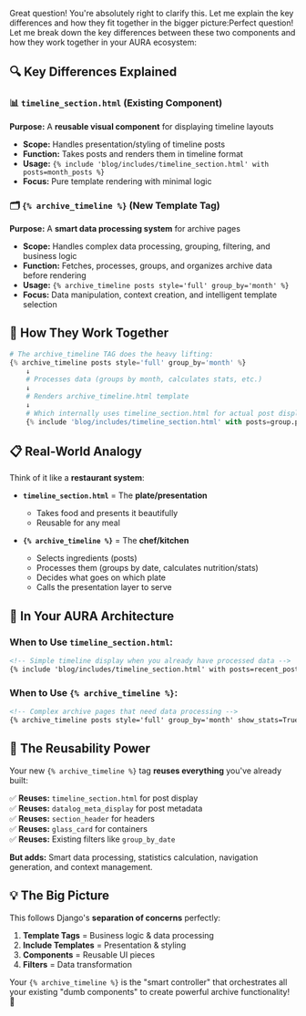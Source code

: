 Great question! You're absolutely right to clarify this. Let me explain the key differences and how they fit together in the bigger picture:Perfect question! Let me break down the key differences between these two components and how they work together in your AURA ecosystem:

## 🔍 **Key Differences Explained**

### **📊 `timeline_section.html` (Existing Component)**
**Purpose:** A **reusable visual component** for displaying timeline layouts
- **Scope:** Handles presentation/styling of timeline posts
- **Function:** Takes posts and renders them in timeline format
- **Usage:** `{% include 'blog/includes/timeline_section.html' with posts=month_posts %}`
- **Focus:** Pure template rendering with minimal logic

### **🗂️ `{% archive_timeline %}` (New Template Tag)**
**Purpose:** A **smart data processing system** for archive pages
- **Scope:** Handles complex data processing, grouping, filtering, and business logic
- **Function:** Fetches, processes, groups, and organizes archive data before rendering
- **Usage:** `{% archive_timeline posts style='full' group_by='month' %}`
- **Focus:** Data manipulation, context creation, and intelligent template selection

## 🧩 **How They Work Together**

```python
# The archive_timeline TAG does the heavy lifting:
{% archive_timeline posts style='full' group_by='month' %}
    ↓
    # Processes data (groups by month, calculates stats, etc.)
    ↓
    # Renders archive_timeline.html template
    ↓ 
    # Which internally uses timeline_section.html for actual post display
    {% include 'blog/includes/timeline_section.html' with posts=group.posts style='timeline' %}
```

## 📋 **Real-World Analogy**

Think of it like a **restaurant system**:

- **`timeline_section.html`** = The **plate/presentation**
  - Takes food and presents it beautifully
  - Reusable for any meal

- **`{% archive_timeline %}`** = The **chef/kitchen**
  - Selects ingredients (posts)
  - Processes them (groups by date, calculates nutrition/stats)
  - Decides what goes on which plate
  - Calls the presentation layer to serve

## 🎯 **In Your AURA Architecture**

### **When to Use `timeline_section.html`:**
```html
<!-- Simple timeline display when you already have processed data -->
{% include 'blog/includes/timeline_section.html' with posts=recent_posts style='compact' %}
```

### **When to Use `{% archive_timeline %}`:**
```html
<!-- Complex archive pages that need data processing -->
{% archive_timeline posts style='full' group_by='month' show_stats=True %}
```

## 🔄 **The Reusability Power**

Your new `{% archive_timeline %}` tag **reuses everything** you've already built:

✅ **Reuses:** `timeline_section.html` for post display  
✅ **Reuses:** `datalog_meta_display` for post metadata  
✅ **Reuses:** `section_header` for headers  
✅ **Reuses:** `glass_card` for containers  
✅ **Reuses:** Existing filters like `group_by_date`  

**But adds:** Smart data processing, statistics calculation, navigation generation, and context management.

## 💡 **The Big Picture**

This follows Django's **separation of concerns** perfectly:

1. **Template Tags** = Business logic & data processing
2. **Include Templates** = Presentation & styling  
3. **Components** = Reusable UI pieces
4. **Filters** = Data transformation

Your `{% archive_timeline %}` is the "smart controller" that orchestrates all your existing "dumb components" to create powerful archive functionality! 🚀

